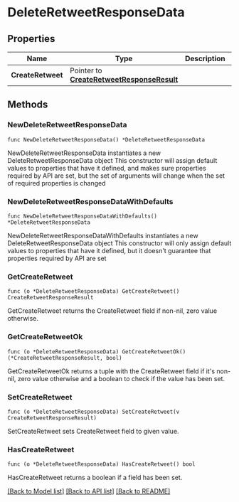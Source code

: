 # DeleteRetweetResponseData

## Properties

Name | Type | Description | Notes
------------ | ------------- | ------------- | -------------
**CreateRetweet** | Pointer to [**CreateRetweetResponseResult**](CreateRetweetResponseResult.md) |  | [optional] 

## Methods

### NewDeleteRetweetResponseData

`func NewDeleteRetweetResponseData() *DeleteRetweetResponseData`

NewDeleteRetweetResponseData instantiates a new DeleteRetweetResponseData object
This constructor will assign default values to properties that have it defined,
and makes sure properties required by API are set, but the set of arguments
will change when the set of required properties is changed

### NewDeleteRetweetResponseDataWithDefaults

`func NewDeleteRetweetResponseDataWithDefaults() *DeleteRetweetResponseData`

NewDeleteRetweetResponseDataWithDefaults instantiates a new DeleteRetweetResponseData object
This constructor will only assign default values to properties that have it defined,
but it doesn't guarantee that properties required by API are set

### GetCreateRetweet

`func (o *DeleteRetweetResponseData) GetCreateRetweet() CreateRetweetResponseResult`

GetCreateRetweet returns the CreateRetweet field if non-nil, zero value otherwise.

### GetCreateRetweetOk

`func (o *DeleteRetweetResponseData) GetCreateRetweetOk() (*CreateRetweetResponseResult, bool)`

GetCreateRetweetOk returns a tuple with the CreateRetweet field if it's non-nil, zero value otherwise
and a boolean to check if the value has been set.

### SetCreateRetweet

`func (o *DeleteRetweetResponseData) SetCreateRetweet(v CreateRetweetResponseResult)`

SetCreateRetweet sets CreateRetweet field to given value.

### HasCreateRetweet

`func (o *DeleteRetweetResponseData) HasCreateRetweet() bool`

HasCreateRetweet returns a boolean if a field has been set.


[[Back to Model list]](../README.md#documentation-for-models) [[Back to API list]](../README.md#documentation-for-api-endpoints) [[Back to README]](../README.md)


